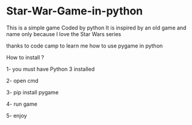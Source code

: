 # Star-War-Game-in-python
This is a simple game Coded by python
It is inspired by an old game and name only because I love the Star Wars series

thanks to code camp to learn me how to use pygame in python

How to install ?

1- you must have Python 3 installed

2- open cmd

3- pip install pygame

4- run game

5- enjoy
